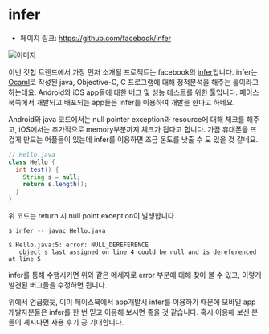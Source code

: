 # infer

- 페이지 링크: https://github.com/facebook/infer

![이미지](http://teamsego.github.io/github-trend-kr/img/017-01-01.png)

이번 깃헙 트랜드에서 가장 먼저 소개될 프로젝트는 facebook의 [infer](http://fbinfer.com/)입니다.
infer는 [Ocaml](https://ocaml.org/)로 작성된 java, Objective-C, C 프로그램에 대해 정적분석을 해주는 툴이라고 하는데요. Android와 iOS app들에 대한 버그 및 성능 테스트를 위한 툴입니다. 페이스북쪽에서 개발되고 배포되는 app들은 infer를 이용하여 개발을 한다고 하네요.


Android와 java 코드에서는  null pointer exception과 resource에 대해 체크를 해주고, iOS에서는 추가적으로 memory부분까지 체크가 됩다고 합니다. 가끔 휴대폰을 뜨겁게 만드는 어플들이 있는데 infer를 이용하면 조금 온도를 낮출 수 도 있을 것 같네요.

```java
// Hello.java
class Hello {
  int test() {
    String s = null;
    return s.length();
  }
}
```

위 코드는 return 시 null point exception이 발생합니다. 

```
$ infer -- javac Hello.java

$ Hello.java:5: error: NULL_DEREFERENCE
   object s last assigned on line 4 could be null and is dereferenced at line 5
```

infer를 통해 수행시키면 위와 같은 메세지로 error 부분에 대해 찾아 볼 수 있고, 이렇게 발견된 버그들을 수정하면 됩니다.

위에서 언급했듯, 이미 페이스북에서 app개발시 infer를 이용하기 때문에 모바일 app 개발자분들은 infer를 한 번 믿고 이용해 보시면 좋을 것 같습니다. 혹시 이용해 보신 분들이 계시다면 사용 후기 공 기대합니다.